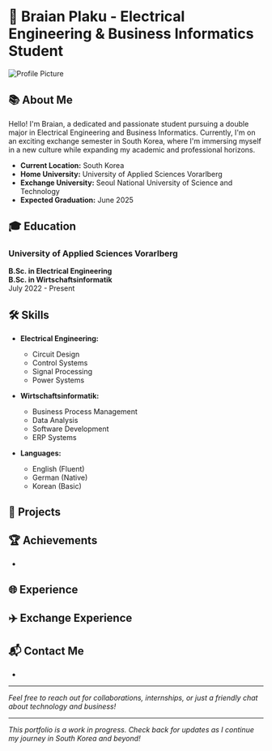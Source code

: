 # 🌟 Braian Plaku - Electrical Engineering & Business Informatics Student

![Profile Picture](profile-picture-url)

## 📚 About Me

Hello! I'm Braian, a dedicated and passionate student pursuing a double major in Electrical Engineering and Business Informatics. Currently, I'm on an exciting exchange semester in South Korea, where I'm immersing myself in a new culture while expanding my academic and professional horizons.

- **Current Location:** South Korea
- **Home University:** University of Applied Sciences Vorarlberg
- **Exchange University:** Seoul National University of Science and Technology
- **Expected Graduation:** June 2025

## 🎓 Education

### University of Applied Sciences Vorarlberg
**B.Sc. in Electrical Engineering**  
**B.Sc. in Wirtschaftsinformatik**  
July 2022 - Present


## 🛠️ Skills

- **Electrical Engineering:**
  - Circuit Design
  - Control Systems
  - Signal Processing
  - Power Systems

- **Wirtschaftsinformatik:**
  - Business Process Management
  - Data Analysis
  - Software Development
  - ERP Systems

- **Languages:**
  - English (Fluent)
  - German (Native)
  - Korean (Basic)

## 💼 Projects

### 

## 🏆 Achievements

- 

## 🌐 Experience

###

## ✈️ Exchange Experience



## 📬 Contact Me

- 

---

*Feel free to reach out for collaborations, internships, or just a friendly chat about technology and business!*

---

*This portfolio is a work in progress. Check back for updates as I continue my journey in South Korea and beyond!*

